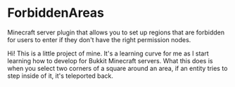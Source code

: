 # ForbiddenAreas
Minecraft server plugin that allows you to set up regions that are forbidden for users to enter if they don't have the right permission nodes.

Hi! This is a little project of mine. It's a learning curve for me as I start learning how to develop for Bukkit Minecraft servers. What this does is when you select two corners of a square around an area, if an entity tries to step inside of it, it's teleported back.
